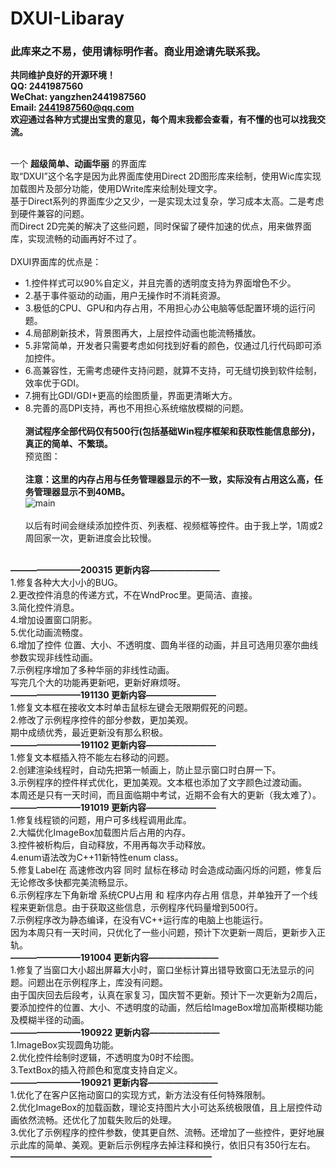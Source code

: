 # DXUI-Libaray
### 此库来之不易，使用请标明作者。商业用途请先联系我。
**共同维护良好的开源环境！**<br>
**QQ: 2441987560<br>
WeChat: yangzhen2441987560<br>
Email: 2441987560@qq.com**<br>
**欢迎通过各种方式提出宝贵的意见，每个周末我都会查看，有不懂的也可以找我交流。**<br><br>

一个 **超级简单、动画华丽** 的界面库<br>
取“DXUI”这个名字是因为此界面库使用Direct 2D图形库来绘制，使用Wic库实现加载图片及部分功能，使用DWrite库来绘制处理文字。<br>
基于Direct系列的界面库少之又少，一是实现太过复杂，学习成本太高。二是考虑到硬件兼容的问题。<br>
而Direct 2D完美的解决了这些问题，同时保留了硬件加速的优点，用来做界面库，实现流畅的动画再好不过了。<br><br>
DXUI界面库的优点是：
* 1.控件样式可以90%自定义，并且完善的透明度支持为界面增色不少。<br>
* 2.基于事件驱动的动画，用户无操作时不消耗资源。<br>
* 3.极低的CPU、GPU和内存占用，不用担心办公电脑等低配置环境的运行问题。<br>
* 4.局部刷新技术，背景图再大，上层控件动画也能流畅播放。<br>
* 5.非常简单，开发者只需要考虑如何找到好看的颜色，仅通过几行代码即可添加控件。<br>
* 6.高兼容性，无需考虑硬件支持问题，就算不支持，可无缝切换到软件绘制，效率优于GDI。<br>
* 7.拥有比GDI/GDI+更高的绘图质量，界面更清晰大方。<br>
* 8.完善的高DPI支持，再也不用担心系统缩放模糊的问题。<br><br>
**测试程序全部代码仅有500行(包括基础Win程序框架和获取性能信息部分)，真正的简单、不繁琐。**<br>
预览图：<br><br>
**注意：这里的内存占用与任务管理器显示的不一致，实际没有占用这么高，任务管理器显示不到40MB。**<br>
![main](https://github.com/IDXGI/DXUI-Libaray/blob/master/preview%20pictures/Main.jpg)<br><br>
以后有时间会继续添加控件页、列表框、视频框等控件。由于我上学，1周或2周回家一次，更新进度会比较慢。<br><br>

**————————200315 更新内容————————**<br>
1.修复各种大大小小的BUG。<br>
2.更改控件消息的传递方式，不在WndProc里。更简洁、直接。<br>
3.简化控件消息。<br>
4.增加设置窗口阴影。<br>
5.优化动画流畅度。<br>
6.增加了控件 位置、大小、不透明度、圆角半径的动画，并且可选用贝塞尔曲线参数实现非线性动画。<br>
7.示例程序增加了多种华丽的非线性动画。<br>
写完几个大的功能再更新吧，更新好麻烦呀。<br>
**————————191130 更新内容————————**<br>
1.修复文本框在接收文本时单击鼠标左键会无限期假死的问题。<br>
2.修改了示例程序控件的部分参数，更加美观。<br>
期中成绩优秀，最近更新没有那么积极。<br>
**————————191102 更新内容————————**<br>
1.修复文本框插入符不能左右移动的问题。<br>
2.创建渲染线程时，自动先把第一帧画上，防止显示窗口时白屏一下。<br>
3.示例程序的控件样式优化，更加美观。文本框也添加了文字颜色过渡动画。<br>
本周还是只有一天时间，而且面临期中考试，近期不会有大的更新（我太难了）。<br>
**————————191019 更新内容————————**<br>
1.修复线程锁的问题，用户可多线程调用此库。<br>
2.大幅优化ImageBox加载图片后占用的内存。<br>
3.控件被析构后，自动释放，不用再每次手动释放。<br>
4.enum语法改为C++11新特性enum class。<br>
5.修复Label在 高速修改内容 同时 鼠标在移动 时会造成动画闪烁的问题，修复后无论修改多快都完美流畅显示。<br>
6.示例程序左下角新增 系统CPU占用 和 程序内存占用 信息，并单独开了一个线程来更新信息。由于获取这些信息，示例程序代码量增到500行。<br>
7.示例程序改为静态编译，在没有VC++运行库的电脑上也能运行。<br>
因为本周只有一天时间，只优化了一些小问题，预计下次更新一周后，更新步入正轨。<br>
**————————191004 更新内容————————**<br>
1.修复了当窗口大小超出屏幕大小时，窗口坐标计算出错导致窗口无法显示的问题。问题出在示例程序上，库没有问题。<br>
由于国庆回去后段考，认真在家复习，国庆暂不更新。预计下一次更新为2周后，要添加控件的位置、大小、不透明度的动画，然后给ImageBox增加高斯模糊功能及模糊半径的动画。<br>
**————————190922 更新内容————————**<br>
1.ImageBox实现圆角功能。<br>
2.优化控件绘制时逻辑，不透明度为0时不绘图。<br>
3.TextBox的插入符颜色和宽度支持自定义。<br>
**————————190921 更新内容————————**<br>
1.优化了在客户区拖动窗口的实现方式，新方法没有任何特殊限制。<br>
2.优化ImageBox的加载函数，理论支持图片大小可达系统极限值，且上层控件动画依然流畅。还优化了加载失败后的处理。<br>
3.优化了示例程序的控件参数，使其更自然、流畅。还增加了一些控件，更好地展示此库的简单、美观。更新后示例程序去掉注释和换行，依旧只有350行左右。<br>
**———————————————————————**<br>
